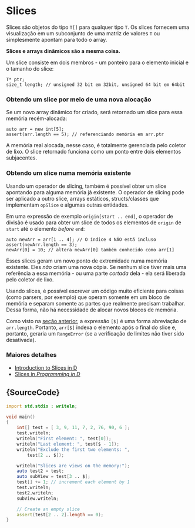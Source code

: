 # Slices

Slices são objetos do tipo `T[]` para qualquer tipo `T`.
Os slices fornecem uma visualização em um subconjunto de uma matriz
de valores `T` ou simplesmente apontam para todo o array.

**Slices e arrays dinâmicos são a mesma coisa.**

Um slice consiste em dois membros - um ponteiro para o elemento inicial e o
tamanho do slice:

    T* ptr;
    size_t length; // unsigned 32 bit em 32bit, unsigned 64 bit em 64bit

### Obtendo um slice por meio de uma nova alocação

Se um novo array dinâmico for criado, será retornado um slice para essa
memória recém-alocada:

    auto arr = new int[5];
    assert(arr.length == 5); // referenciando memória em arr.ptr

A memória real alocada, nesse caso, é totalmente gerenciada pelo coletor de lixo.
O slice retornado funciona como um ponto entre dois elementos subjacentes.

### Obtendo um slice numa memória existente

Usando um operador de slicing, também é possível obter um slice apontando para alguma memória já existente.
O operador de slicing pode ser aplicado a outro slice, arrays estáticos, structs/classes que implementam `opSlice` e algumas outras entidades.

Em uma expressão de exemplo `origin[start .. end]`, o operador de divisão é usado para obter
um slice de todos os elementos de `origin` de `start` até o elemento _before_ `end`:

    auto newArr = arr[1 .. 4]; // O índice 4 NÃO está incluso
    assert(newArr.length == 3);
    newArr[0] = 10; // altera newArr[0] também conhecido como arr[1]

Esses slices geram um novo ponto de extremidade numa memória existente. Eles *não* criam
uma nova cópia. Se nenhum slice tiver mais uma referência a essa memória - ou uma parte *cortada* dela - ela será liberada pelo coletor de lixo.

Usando slices, é possível escrever um código muito eficiente para coisas (como parsers, por exemplo)
que operam somente em um bloco de memória e separam somente as partes que realmente precisam
trabalhar. Dessa forma, não há necessidade de alocar novos blocos de memória.

Como visto na [seção anterior](basics/arrays), a expressão `[$]` é uma forma abreviação de
`arr.length`. Portanto, `arr[$]` indexa o elemento após o final do slice e, portanto, geraria um `RangeError` (se a verificação de limites não tiver sido desativada).

### Maiores detalhes

- [Introduction to Slices in D](http://dlang.org/d-array-article.html)
- [Slices in _Programming in D_](http://ddili.org/ders/d.en/slices.html)

## {SourceCode}

```d
import std.stdio : writeln;

void main()
{
    int[] test = [ 3, 9, 11, 7, 2, 76, 90, 6 ];
    test.writeln;
    writeln("First element: ", test[0]);
    writeln("Last element: ", test[$ - 1]);
    writeln("Exclude the first two elements: ",
        test[2 .. $]);

    writeln("Slices are views on the memory:");
    auto test2 = test;
    auto subView = test[3 .. $];
    test[] += 1; // increment each element by 1
    test.writeln;
    test2.writeln;
    subView.writeln;

    // Create an empty slice
    assert(test[2 .. 2].length == 0);
}
```
